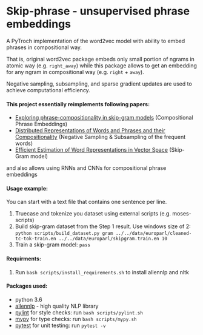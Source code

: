 # Skip-phrase - unsupervised phrase embeddings
A PyTroch implementation of the word2vec model with ability to embed phrases in compositional way.

That is, original word2vec package embeds only small portion of ngrams in atomic way (e.g. `right_away`) while this package allows
to get an embedding for any ngram in compositional way (e.g. `right` + `away`). 

Negative sampling, subsampling, and sparse gradient updates are used to achieve computational efficiency.

#### This project essentially reimplements following papers:
* [Exploring phrase-compositionality in skip-gram models](https://arxiv.org/pdf/1607.06208.pdf) (Compositional Phrase Embeddings)
* [Distributed Representations of Words and Phrases and their Compositionality](https://arxiv.org/pdf/1310.4546.pdf) (Negative Sampling & Subsampling of the frequent words)
* [Efficient Estimation of Word Representations in Vector Space](https://arxiv.org/pdf/1301.3781.pdf) (Skip-Gram model)

and also allows using RNNs and CNNs for compositional phrase embeddings

#### Usage example:
You can start with a text file that contains one sentence per line. 
1. Truecase and tokenize you dataset using external scripts (e.g. moses-scripts) 
2. Build skip-gram dataset from the Step 1 result. Use windows size of 2: <br>
`python scripts/build_dataset.py gram ../../data/europarl/cleaned-tc-tok-train.en ../../data/europarl/skipgram.train.en 10`
3. Train a skip-gram model: 
`pass`

#### Requirments:
1. Run `bash scripts/install_requirements.sh` to install allennlp and nltk 

#### Packages used:
* python 3.6
* [allennlp](https://github.com/allenai/allennlp) - high quality NLP library
* [pylint](https://www.pylint.org/) for style checks: run `bash scripts/pylint.sh` 
* [mypy](http://mypy-lang.org/) for type checks: run `bash scripts/mypy.sh`  
* [pytest](https://docs.pytest.org/en/latest/) for unit testing: run `pytest -v` 
